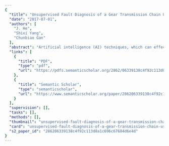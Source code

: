 ```yaml
---
{
  "title": "Unsupervised Fault Diagnosis of a Gear Transmission Chain Using a Deep Belief Network",
  "date": "2017-07-01",
  "authors": [
    "J. He",
    "Shixi Yang",
    "Chunbiao Gan"
  ],
  "abstract": "Artificial intelligence (AI) techniques, which can effectively analyze massive amounts of fault data and automatically provide accurate diagnosis results, have been widely applied to fault diagnosis of rotating machinery. Conventional AI methods are applied using features selected by a human operator, which are manually extracted based on diagnostic techniques and field expertise. However, developing robust features for each diagnostic purpose is often labour-intensive and time-consuming, and the features extracted for one specific task may be unsuitable for others. In this paper, a novel AI method based on a deep belief network (DBN) is proposed for the unsupervised fault diagnosis of a gear transmission chain, and the genetic algorithm is used to optimize the structural parameters of the network. Compared to the conventional AI methods, the proposed method can adaptively exploit robust features related to the faults by unsupervised feature learning, thus requires less prior knowledge about signal processing techniques and diagnostic expertise. Besides, it is more powerful at modelling complex structured data. The effectiveness of the proposed method is validated using datasets from rolling bearings and gearbox. To show the superiority of the proposed method, its performance is compared with two well-known classifiers, i.e., back propagation neural network (BPNN) and support vector machine (SVM). The fault classification accuracies are 99.26% for rolling bearings and 100% for gearbox when using the proposed method, which are much higher than that of the other two methods.",
  "links": [
    {
      "title": "PDF",
      "type": "pdf",
      "url": "https://pdfs.semanticscholar.org/2862/06339138c4f92c113d8a1c696c67684d6e4d.pdf"
    },
    {
      "title": "Semantic Scholar",
      "type": "semanticscholar",
      "url": "https://www.semanticscholar.org/paper/286206339138c4f92c113d8a1c696c67684d6e4d"
    }
  ],
  "supervision": [],
  "tasks": [],
  "methods": [],
  "thumbnail": "unsupervised-fault-diagnosis-of-a-gear-transmission-chain-using-a-deep-belief-network-thumb.jpg",
  "card": "unsupervised-fault-diagnosis-of-a-gear-transmission-chain-using-a-deep-belief-network-card.jpg",
  "s2_paper_id": "286206339138c4f92c113d8a1c696c67684d6e4d"
}
---
```


